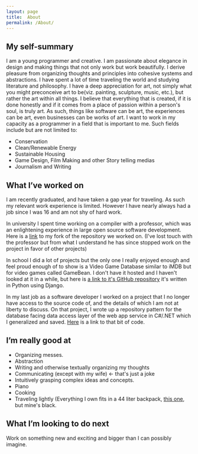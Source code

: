 ```yaml
---
layout: page
title:  About
permalink: /About/
---
```


## My self-summary

I am a young programmer and creative. I am passionate about elegance in design and making things that not only work but work beautifully. I derive pleasure from organizing thoughts and principles into cohesive systems and abstractions. I have spent a lot of time traveling the world and studying literature and philosophy. I have a deep appreciation for art, not simply what you might preconceive art to be(viz. painting, sculpture, music, etc.), but rather the art within all things. I believe that everything that is created, if it is done honestly and if it comes from a place of passion within a person's soul, is truly art. As such, things like software can be art, the experiences can be art, even businesses can be works of art. I want to work in my capacity as a programmer in a field that is important to me. Such fields include but are not limited to:

* Conservation
* Clean/Renewable Energy
* Sustainable Housing
* Game Design, Film Making and other Story telling medias
* Journalism and Writing

## What I’ve worked on

I am recently graduated, and have taken a gap year for traveling. As such my relevant work experience is limited. However I have nearly always had a job since I was 16 and am not shy of hard work.

In university I spent time working on a compiler with a professor, which was an enlightening experience in large open source software development. Here is a [link](https://github.com/owenstranathan/banjo) to my fork of the repository we worked on. (I've lost touch with the professor but from what I understand he has since stopped work on the project in favor of other projects)

In school I did a lot of projects but the only one I really enjoyed enough and feel proud enough of to show is a Video Game Database similar to iMDB but for video games called GameBean. I don't have it hosted and I haven't looked at it in a while, but here is [a link to it's GitHub repository](https://github.com/owenstranathan/GameBean) it's written in Python using Django.

In my last job as a software developer I worked on a project that I no longer have access
to the source code of, and the details of which I am not at liberty to discuss. On that project, I wrote
up a repository pattern for the database facing data access layer of the web app service in C#/.NET which I
generalized and saved. [Here](https://github.com/owenstranathan/Noodles/tree/master/EFRepositoryPattern) is a link to that bit of code.


## I’m really good at

* Organizing messes.
* Abstraction
* Writing and otherwise textually organizing my thoughts
* Communicating (except with my wife) <- that's just a joke
* Intuitively grasping complex ideas and concepts.
* Piano
* Cooking
* Traveling lightly (Everything I own fits in a 44 liter backpack, [this one](https://www.rei.com/product/895780/kelty-redwing-44-pack), but mine's black.

## What I’m looking to do next

Work on something new and exciting and bigger than I can possibly imagine.
